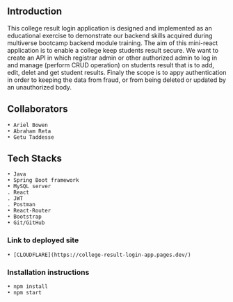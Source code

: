 ## Introduction

This college result login application is designed and implemented as an educational exercise to demonstrate our backend skills acquired during multiverse bootcamp backend module training. The aim of this mini-react application is to enable a college keep students result secure. We want to create an API in which registrar admin or other authorized admin to log in and manage (perform CRUD operation) on students result that is to add, edit, delet and get student results. Finaly the scope is to appy authentication in order to keeping the data from fraud, or from being deleted or updated by an unauthorized body.

## Collaborators

    • Ariel Bowen
    • Abraham Reta
    • Getu Taddesse

## Tech Stacks

    • Java
    • Spring Boot framework
    • MySQL server
    . React
    . JWT
    . Postman
    • React-Router
    • Bootstrap
    • Git/GitHub

### Link to deployed site

    • [CLOUDFLARE](https://college-result-login-app.pages.dev/)

### Installation instructions

    • npm install 
    • npm start
